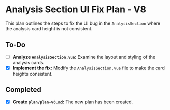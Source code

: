 # Analysis Section UI Fix Plan - V8

This plan outlines the steps to fix the UI bug in the `AnalysisSection` where the analysis card height is not consistent.

## To-Do

- [ ] **Analyze `AnalysisSection.vue`:** Examine the layout and styling of the analysis cards.
- [X] **Implement the fix:** Modify the `AnalysisSection.vue` file to make the card heights consistent.

## Completed

- [X] **Create `plan/plan-v8.md`:** The new plan has been created.
